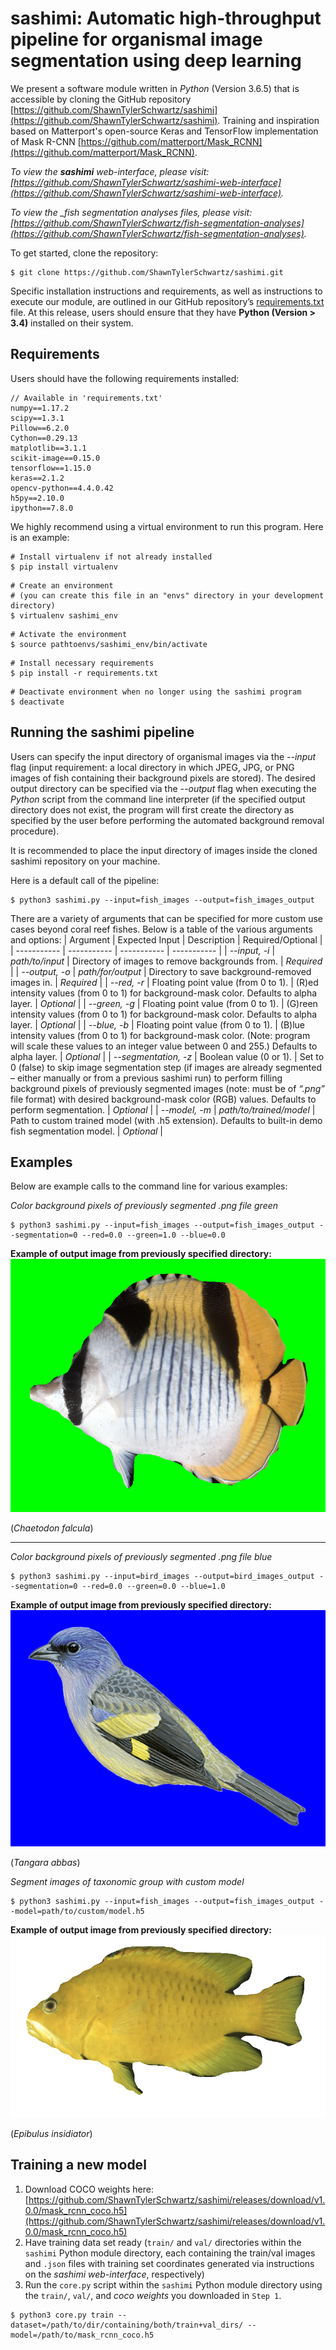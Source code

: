 # sashimi: Automatic high-throughput pipeline for organismal image segmentation using deep learning

We present a software module written in *Python* (Version 3.6.5) that is accessible by cloning the GitHub repository [https://github.com/ShawnTylerSchwartz/sashimi](https://github.com/ShawnTylerSchwartz/sashimi). Training and inspiration based on Matterport's open-source Keras and TensorFlow implementation of Mask R-CNN [https://github.com/matterport/Mask_RCNN](https://github.com/matterport/Mask_RCNN).

*To view the __sashimi__ web-interface, please visit: [https://github.com/ShawnTylerSchwartz/sashimi-web-interface](https://github.com/ShawnTylerSchwartz/sashimi-web-interface).*

*To view the __fish segmentation analyses_ files, please visit: [https://github.com/ShawnTylerSchwartz/fish-segmentation-analyses](https://github.com/ShawnTylerSchwartz/fish-segmentation-analyses).*

To get started, clone the repository:
```shell
$ git clone https://github.com/ShawnTylerSchwartz/sashimi.git
```

Specific installation instructions and requirements, as well as instructions to execute our module, are outlined in our GitHub repository’s [requirements.txt](requirements.txt) file. At this release, users should ensure that they have **Python (Version > 3.4)** installed on their system.

## Requirements
Users should have the following requirements installed:
```
// Available in 'requirements.txt'
numpy==1.17.2
scipy==1.3.1
Pillow==6.2.0
Cython==0.29.13
matplotlib==3.1.1
scikit-image==0.15.0
tensorflow==1.15.0
keras==2.1.2
opencv-python==4.4.0.42
h5py==2.10.0
ipython==7.8.0
```

We highly recommend using a virtual environment to run this program. Here is an example:
```shell
# Install virtualenv if not already installed
$ pip install virtualenv
```
```shell
# Create an environment
# (you can create this file in an "envs" directory in your development directory)
$ virtualenv sashimi_env
```
```shell
# Activate the environment
$ source pathtoenvs/sashimi_env/bin/activate
```
```shell
# Install necessary requirements
$ pip install -r requirements.txt
```
```shell
# Deactivate environment when no longer using the sashimi program
$ deactivate
```

## Running the sashimi pipeline
Users can specify the input directory of organismal images via the *--input* flag (input requirement: a local directory in which JPEG, JPG, or PNG images of fish containing their background pixels are stored). The desired output directory can be specified via the *--output* flag when executing the *Python* script from the command line interpreter (if the specified output directory does not exist, the program will first create the directory as specified by the user before performing the automated background removal procedure).

It is recommended to place the input directory of images inside the cloned sashimi repository on your machine.

Here is a default call of the pipeline:
```shell
$ python3 sashimi.py --input=fish_images --output=fish_images_output
```

There are a variety of arguments that can be specified for more custom use cases beyond coral reef fishes. Below is a table of the various arguments and options:
| Argument      | Expected Input | Description | Required/Optional |
| ----------- | ----------- | ----------- | ----------- |
| *--input, -i*      | *path/to/input*       | Directory of images to remove backgrounds from.      | *Required*       |
| *--output, -o*   | *path/for/output*        | Directory to save background-removed images in.      | *Required*       |
| *--red, -r*   | Floating point value (from 0 to 1).        | (R)ed intensity values (from 0 to 1) for background-mask color. Defaults to alpha layer.      | *Optional*       |
| *--green, -g*   | Floating point value (from 0 to 1).        | (G)reen intensity values (from 0 to 1) for background-mask color. Defaults to alpha layer.      | *Optional*       |
| *--blue, -b*   | Floating point value (from 0 to 1).        | (B)lue intensity values (from 0 to 1) for background-mask color. (Note: program will scale these values to an integer value between 0 and 255.) Defaults to alpha layer.      | *Optional*       |
| *--segmentation, -z*   | Boolean value (0 or 1).        | Set to 0 (false) to skip image segmentation step (if images are already segmented – either manually or from a previous sashimi run) to perform filling background pixels of previously segmented images (note: must be of *“.png”* file format) with desired background-mask color (RGB) values. Defaults to perform segmentation.      | *Optional*       |
| *--model, -m*   | *path/to/trained/model*        | Path to custom trained model (with .h5 extension). Defaults to built-in demo fish segmentation model.      | *Optional*       |

## Examples
Below are example calls to the command line for various examples:

*Color background pixels of previously segmented .png file green*
```shell
$ python3 sashimi.py --input=fish_images --output=fish_images_output --segmentation=0 --red=0.0 --green=1.0 --blue=0.0
```
**Example of output image from previously specified directory:**
![Example Green Fish](readme-examples/Chaetodon_falcula_green.png)

(_Chaetodon falcula_)

---

*Color background pixels of previously segmented .png file blue*
```shell
$ python3 sashimi.py --input=bird_images --output=bird_images_output --segmentation=0 --red=0.0 --green=0.0 --blue=1.0
```
**Example of output image from previously specified directory:**
![Example Blue Bird](readme-examples/Tangara_abbas_blue.png)

(_Tangara abbas_)

*Segment images of taxonomic group with custom model*
```shell
$ python3 sashimi.py --input=fish_images --output=fish_images_output --model=path/to/custom/model.h5
```
**Example of output image from previously specified directory:**
![Example Segmented Fish](readme-examples/Epibulus_insidiator.png)

(_Epibulus insidiator_)

## Training a new model
1. Download COCO weights here: [https://github.com/ShawnTylerSchwartz/sashimi/releases/download/v1.0.0/mask_rcnn_coco.h5](https://github.com/ShawnTylerSchwartz/sashimi/releases/download/v1.0.0/mask_rcnn_coco.h5)
2. Have training data set ready (`train/` and `val/` directories within the `sashimi` Python module directory, each containing the train/val images and `.json` files with training set coordinates generated via instructions on the _sashimi web-interface_, respectively)
3. Run the `core.py` script within the `sashimi` Python module directory using the `train/`, `val/`, and _coco weights_ you downloaded in `Step 1`.
```shell
$ python3 core.py train --dataset=/path/to/dir/containing/both/train+val_dirs/ --model=/path/to/mask_rcnn_coco.h5
```